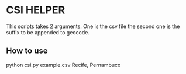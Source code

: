 CSI HELPER
==========

This scripts takes 2 arguments. One is the csv file the second one is the suffix to be appended to geocode.

## How to use

python csi.py example.csv Recife, Pernambuco
